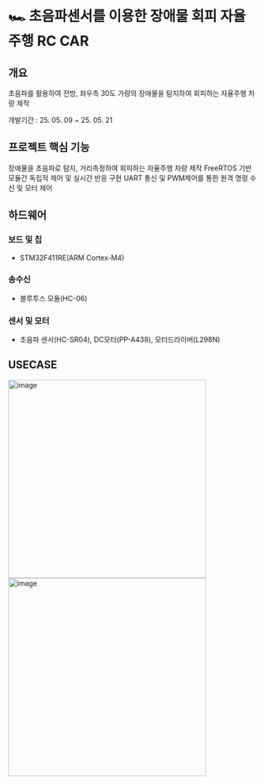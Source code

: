 # 🏎️ 초음파센서를 이용한 장애물 회피 자율주행 RC CAR

## 개요
초음파를 활용하여 전방, 좌우측 30도 가량의 장애물을 탐지하여 회피하는 자율주행 차량 제작

개발기간 : 25. 05. 09 ~ 25. 05. 21

## 프로젝트 핵심 기능
장애물을 초음파로 탐지, 거리측정하여 회피하는 자율주행 차량 제작
FreeRTOS 기반 모듈간 독립적 제어 및 실시간 반응 구현
UART 통신 및 PWM제어를 통한 원격 명령 수신 및 모터 제어

## 하드웨어

### 보드 및 칩 
- STM32F411RE(ARM Cortex-M4)

### 송수신
- 블루투스 모듈(HC-06)

### 센서 및 모터
- 초음파 센서(HC-SR04), DC모터(PP-A438), 모터드라이버(L298N)


## USECASE
<img width="400" alt="image" src="https://github.com/user-attachments/assets/49aa881b-4454-47ba-8f65-8288ef0c8a58" />
<img width="400" alt="image" src="https://github.com/user-attachments/assets/ce7f3654-312f-4934-8982-a006a31f698c" />


## 
